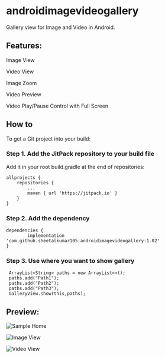 # androidimagevideogallery
Gallery view for Image and Video in Android.

## Features:

  Image View
  
  Video View
  
  Image Zoom
  
  Video Preview
  
  Video Play/Pause Control with Full Screen
  
  
## How to
To get a Git project into your build:

### Step 1. Add the JitPack repository to your build file

Add it in your root build.gradle at the end of repositories:

	allprojects {
		repositories {
			...
			maven { url 'https://jitpack.io' }
		}
	}
### Step 2. Add the dependency

	dependencies {
	        implementation 'com.github.sheetalkumar105:androidimagevideogallery:1.02'
	}

### Step 3. Use where you want to show gallery
	
	 ArrayList<String> paths = new ArrayList<>();
	 paths.add("Path1");
	 paths.add("Path2");
	 paths.add("Path3");
	 GalleryView.show(this,paths);
	 

## Preview:

![Sample Home](https://raw.githubusercontent.com/sheetalkumar105/androidimagevideogallery/master/assets/screen1.jpeg)

![Image View](https://raw.githubusercontent.com/sheetalkumar105/androidimagevideogallery/master/assets/screen2.jpeg)

![Video View](https://raw.githubusercontent.com/sheetalkumar105/androidimagevideogallery/master/assets/screen3.jpeg)
